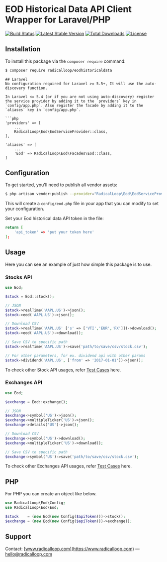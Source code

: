 # EOD Historical Data API Client Wrapper for Laravel/PHP

[![Build Status](https://travis-ci.org/radicalloop/eodhistoricaldata.svg?branch=master)](https://travis-ci.org/radicalloop/eodhistoricaldata)
[![Latest Stable Version](https://poser.pugx.org/radicalloop/eodhistoricaldata/v/stable)](https://packagist.org/packages/radicalloop/eodhistoricaldata)
[![Total Downloads](https://poser.pugx.org/radicalloop/eodhistoricaldata/downloads)](https://packagist.org/packages/radicalloop/eodhistoricaldata)
[![License](https://poser.pugx.org/radicalloop/eodhistoricaldata/license)](https://packagist.org/packages/radicalloop/eodhistoricaldata)

## Installation
To install this package via the `composer require` command:

```bash
$ composer require radicalloop/eodhistoricaldata
```

```
## Laravel
No configuration required for Laravel >= 5.5+, It will use the auto-discovery function.

In Laravel <= 5.4 (or if you are not using auto-discovery) register the service provider by adding it to the `providers` key in `config/app.php`. Also register the facade by adding it to the `aliases` key in `config/app.php`.

```php
'providers' => [
    ...
    RadicalLoop\Eod\EodServiceProvider::class,
],

'aliases' => [
    ...
    'Eod' => RadicalLoop\Eod\Facades\Eod::class,
]
```
## Configuration

To get started, you'll need to publish all vendor assets:

```bash
$ php artisan vendor:publish --provider="RadicalLoop\Eod\EodServiceProvider"
```

This will create a `config/eod.php` file in your app that you can modify to set your configuration.

Set your Eod historical data API token in the file:

```bash
return [
    'api_token' => 'put your token here'
];
```

## Usage

Here you can see an example of just how simple this package is to use.

### Stocks API
```php
use Eod;

$stock = Eod::stock();

// JSON 
$stock->realTime('AAPL.US')->json();
$stock->eod('AAPL.US')->json();

// Download CSV 
$stock->realTime('AAPL.US' ['s' => ['VTI','EUR','FX']])->download();
$stock->eod('AAPL.US')->download();

// Save CSV to specific path
$stock->realTime('AAPL.US')->save('path/to/save/csv/stock.csv');

// For other parameters, for ex. dividend api with other params
$stock->dividend('AAPL.US', ['from' => '2017-01-01'])->json();
```
To check other Stock API usages, refer [Test Cases](tests/StockTest.php) here.

### Exchanges API
```php
use Eod;

$exchange = Eod::exchange();

// JSON 
$exchange->symbol('US')->json();
$exchange->multipleTicker('US')->json();
$exchange->details('US')->json();

// Download CSV 
$exchange->symbol('US')->download();
$exchange->multipleTicker('US')->download();

// Save CSV to specific path
$exchange->symbol('US')->save('path/to/save/csv/stock.csv');
```
To check other Exchanges API usages, refer [Test Cases](tests/ExchangeTest.php) here.

## PHP
For PHP you can create an object like below.

```php
use RadicalLoop\Eod\Config;
use RadicalLoop\Eod\Eod;

$stock    = (new Eod(new Config($apiToken)))->stock();
$exchange = (new Eod(new Config($apiToken)))->exchange();
```

## Support
Contact: [www.radicalloop.com](https://www.radicalloop.com) — hello@radicalloop.com


